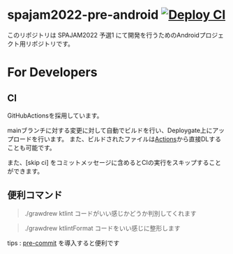 # spajam2022-pre-android  [![Deploy CI](https://github.com/yowayowa-19/spajam2022-pre-android/actions/workflows/deploy.yml/badge.svg?branch=main)](https://github.com/yowayowa-19/spajam2022-pre-android/actions/workflows/deploy.yml)
このリポジトリは SPAJAM2022 予選1 にて開発を行うためのAndroidプロジェクト用リポジトリです。


   
# For Developers
## CI
GitHubActionsを採用しています。

mainブランチに対する変更に対して自動でビルドを行い、Deploygate上にアップロードを行います。
また、ビルドされたファイルは[Actions](https://github.com/yowayowa-19/spajam2022-pre-android/actions)から直接DLすることも可能です。

また、[skip ci] をコミットメッセージに含めるとCIの実行をスキップすることができます。

## 便利コマンド
> ./grawdrew ktlint
コードがいい感じかどうか判別してくれます

> ./grawdrew ktlintFormat
コードをいい感じに整形します

tips : [pre-commit](https://pre-commit.com/) を導入すると便利です